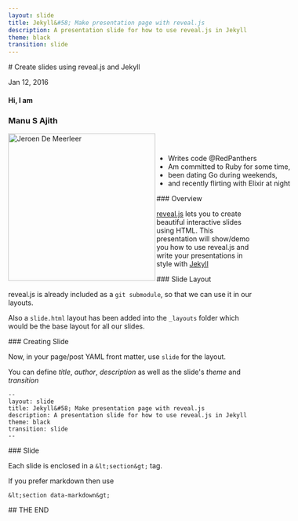 ```yaml
---
layout: slide
title: Jekyll&#58; Make presentation page with reveal.js
description: A presentation slide for how to use reveal.js in Jekyll
theme: black
transition: slide
---
```



<section data-markdown>
# Create slides using reveal.js and Jekyll

Jan 12, 2016
</section>

<!-- Just to show that markdown and html can be mixed -->
<section>
  <h4>Hi, I am</h4>
  <h3>Manu S Ajith</h3>
  <div style="width:200%;">
    <div style="float:left; width:30%;">
      <img alt="Jeroen De Meerleer" src="http://9piecesof8.com/img/manu.png" style="float: left; width:300px; height:300px;">
    </div>
    <div style="float:right; width:70%;">
      <ul style="float: left; padding-top: 4%;">
          <li>Writes code @RedPanthers</li>
          <li>Am committed to Ruby for some time,</li>
          <li>been dating Go during weekends,</li>
          <li>and recently flirting with Elixir at night</li>
      </ul>
    </div>
  </div>

</section>

<section data-markdown>
### Overview

[reveal.js](https://github.com/hakimel/reveal.js/) lets you to create
beautiful interactive slides using HTML. This presentation will show/demo you
how to use reveal.js and write your presentations in style with [Jekyll](http://jekyllrb.com/)
</section>

<section data-markdown>
### Slide Layout

reveal.js is already included as a `git submodule`, so that we can use it in our layouts.

Also a `slide.html` layout has been added into the `_layouts` folder which would be the base layout for all our slides.
</section>

<section data-markdown>
### Creating Slide

Now, in your page/post YAML front matter, use `slide` for the layout.

You can define *title*, *author*, *description* as well as the slide's *theme* and
*transition*

    --
    layout: slide
    title: Jekyll&#58; Make presentation page with reveal.js
    description: A presentation slide for how to use reveal.js in Jekyll
    theme: black
    transition: slide
    --


</section>

<section data-markdown>
### Slide

Each slide is enclosed in a `&lt;section&gt;` tag.

If you prefer markdown then use

`&lt;section data-markdown&gt;`

</section>

<section data-markdown>
## THE END
</section>